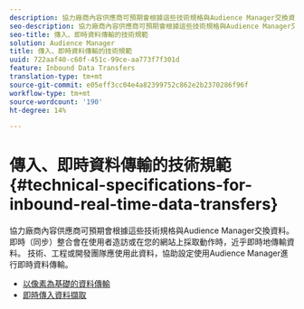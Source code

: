 ```yaml
---
description: 協力廠商內容供應商可預期會根據這些技術規格與Audience Manager交換資料。 即時（同步）整合會在使用者造訪或在您的網站上採取動作時，近乎即時地傳輸資料。 技術、工程或開發團隊應使用此資料，協助設定使用Audience Manager進行即時資料傳輸。
seo-description: 協力廠商內容供應商可預期會根據這些技術規格與Audience Manager交換資料。 即時（同步）整合會在使用者造訪或在您的網站上採取動作時，近乎即時地傳輸資料。 技術、工程或開發團隊應使用此資料，協助設定使用Audience Manager進行即時資料傳輸。
seo-title: 傳入、即時資料傳輸的技術規範
solution: Audience Manager
title: 傳入、即時資料傳輸的技術規範
uuid: 722aaf40-c60f-451c-99ce-aa773f7f301d
feature: Inbound Data Transfers
translation-type: tm+mt
source-git-commit: e05eff3cc04e4a82399752c862e2b2370286f96f
workflow-type: tm+mt
source-wordcount: '190'
ht-degree: 14%

---
```



# 傳入、即時資料傳輸的技術規範{#technical-specifications-for-inbound-real-time-data-transfers}

協力廠商內容供應商可預期會根據這些技術規格與Audience Manager交換資料。 即時（同步）整合會在使用者造訪或在您的網站上採取動作時，近乎即時地傳輸資料。 技術、工程或開發團隊應使用此資料，協助設定使用Audience Manager進行即時資料傳輸。

<!-- c_rt_realtime_intro.xml -->

* [以像素為基礎的資料傳輸](/help/using/integration/sending-audience-data/real-time-data-integration/pixel-based-data-transfer.md)
* [即時傳入資料擷取](/help/using/integration/sending-audience-data/real-time-data-integration/real-time-data-transfer.md)